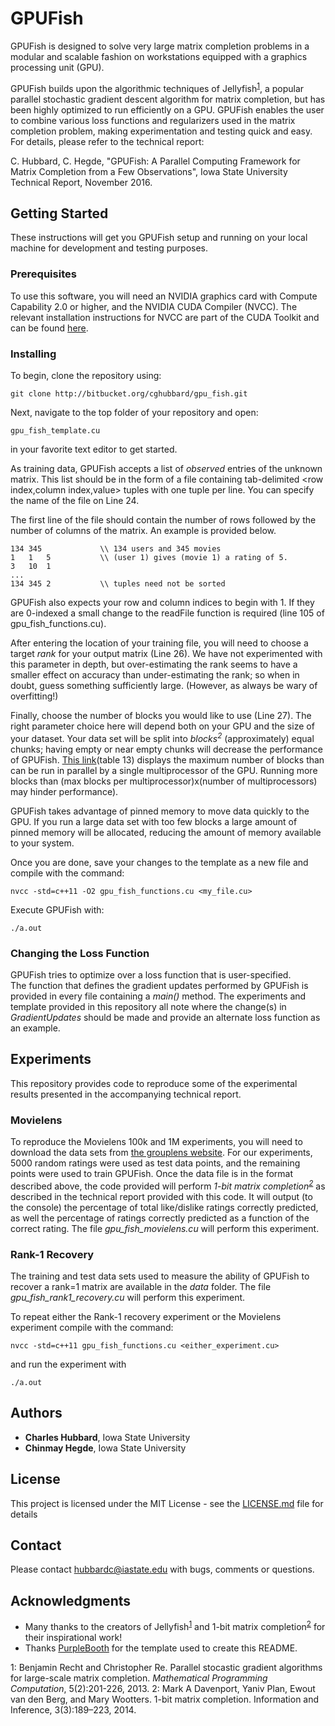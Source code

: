 # GPUFish
GPUFish is designed to solve very large matrix completion problems in a modular and scalable fashion on workstations equipped with a graphics processing unit (GPU).

GPUFish builds upon the algorithmic techniques of Jellyfish<sup>[1](#footnote1)</sup>, a popular parallel stochastic gradient descent algorithm for matrix completion, but has been highly optimized to run efficiently on a GPU.  GPUFish enables the user to combine various loss functions and regularizers used in the matrix completion problem, making experimentation and testing quick and easy.  For details, please refer to the technical report:

C. Hubbard, C. Hegde, "GPUFish: A Parallel Computing Framework for Matrix Completion from a Few Observations", Iowa State University Technical Report, November 2016.

## Getting Started

These instructions will get you GPUFish setup and running on your local machine for development and testing purposes.

### Prerequisites

To use this software, you will need an NVIDIA graphics card with Compute Capability 2.0 or higher, and the NVIDIA CUDA Compiler (NVCC).  The relevant installation instructions for NVCC are part of the CUDA Toolkit and can be found [here](https://developer.nvidia.com/cuda-downloads).

### Installing

To begin, clone the repository using:
```
git clone http://bitbucket.org/cghubbard/gpu_fish.git
```
Next, navigate to the top folder of your repository and open:
```
gpu_fish_template.cu
```
in your favorite text editor to get started.

As training data, GPUFish accepts a list of *observed* entries of the unknown matrix. This list should be in the form of a file containing tab-delimited <row index,column index,value> tuples with one tuple per line. You can specify the name of the file on Line 24.

The first line of the file should contain the number of rows followed by the number of columns of the matrix. An example is provided below.

```
134 345             \\ 134 users and 345 movies
1   1   5           \\ (user 1) gives (movie 1) a rating of 5.
3   10  1
...
134 345 2           \\ tuples need not be sorted
```

GPUFish also expects your row and column indices to begin with 1. If they are 0-indexed a small change to the readFile function is required (line 105 of gpu_fish_functions.cu).

After entering the location of your training file, you will need to choose a target *rank* for your output matrix (Line 26). We have not experimented with this parameter in depth, but over-estimating the rank seems to have a smaller effect on accuracy than under-estimating the rank; so when in doubt, guess something sufficiently large. (However, as always be wary of overfitting!)

Finally, choose the number of blocks you would like to use (Line 27). The right parameter choice here will depend both on your GPU and the size of your dataset.  Your data set will be split into _blocks<sup>2</sup>_ (approximately) equal chunks; having empty or near empty chunks will decrease the performance of GPUFish. [This link](http://docs.nvidia.com/cuda/cuda-c-programming-guide/index.html#compute-capabilities)(table 13) displays the maximum number of blocks than can be run in parallel by a single multiprocessor of the GPU. Running more blocks than (max blocks per multiprocessor)x(number of multiprocessors) may hinder performance).  

GPUFish takes advantage of pinned memory to move data quickly to the GPU.  If you run a large data set with too few blocks a large amount of pinned memory will be allocated, reducing the amount of memory available to your system.  

Once you are done, save your changes to the template as a new file and compile with the command:
```
nvcc -std=c++11 -O2 gpu_fish_functions.cu <my_file.cu>
```
Execute GPUFish with:
```
./a.out
```
### Changing the Loss Function
GPUFish tries to optimize over a loss function that is user-specified.  
The function that defines the gradient updates performed by GPUFish is provided in every file containing a _main()_ method.  The experiments and template provided in this repository all note where the change(s) in _GradientUpdates_ should be made and provide an alternate loss function as an example.

## Experiments
This repository provides code to reproduce some of the experimental results presented in the accompanying technical report.

### Movielens
To reproduce the Movielens 100k and 1M experiments, you will need to download the data sets from [the grouplens website](http://grouplens.org/datasets/movielens/).  For our experiments, 5000 random ratings were used as test data points, and the remaining points were used to train GPUFish.  Once the data file is in the format described above, the code provided will perform *1-bit matrix completion<sup>[2](#footnote2)</sup>* as described in the technical report provided with this code.  It will output (to the console) the percentage of total like/dislike ratings correctly predicted, as well the percentage of ratings correctly predicted as a function of the correct rating.  The file _gpu_fish_movielens.cu_ will perform this experiment.

### Rank-1 Recovery
The training and test data sets used to measure the ability of GPUFish to recover a rank=1 matrix are available in the _data_ folder.
The file _gpu_fish_rank1_recovery.cu_ will perform this experiment.

To repeat either the Rank-1 recovery experiment or the Movielens experiment compile with the command:
```
nvcc -std=c++11 gpu_fish_functions.cu <either_experiment.cu>
```
and run the experiment with
```
./a.out
```

## Authors

* **Charles Hubbard**, Iowa State University
* **Chinmay Hegde**, Iowa State University

## License

This project is licensed under the MIT License - see the [LICENSE.md](LICENSE.md) file for details

## Contact
Please contact hubbardc@iastate.edu with bugs, comments or questions.
## Acknowledgments

* Many thanks to the creators of Jellyfish<sup>[1](#footnote1)</sup> and  1-bit matrix completion<sup>[2](#footnote2)</sup> for their inspirational work!
* Thanks [PurpleBooth](https://github.com/PurpleBooth) for the template used to create this README.

<a name="footnote1">1</a>: Benjamin Recht and Christopher Re.  Parallel stocastic gradient algorithms for large-scale matrix completion.  _Mathematical Programming Computation_, 5(2):201-226, 2013.
<a name="footnote2">2</a>: Mark A Davenport, Yaniv Plan, Ewout van den Berg, and Mary Wootters. 1-bit matrix completion. Information and Inference, 3(3):189–223, 2014.

